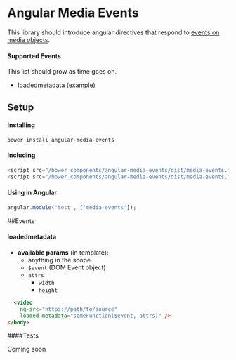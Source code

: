 # Angular Media Events

This library should introduce angular directives that respond to [events on media objects][1].

#### Supported Events

This list should grow as time goes on.

* [loadedmetadata][2] ([example][3])

## Setup

#### Installing

```
bower install angular-media-events
```

#### Including

```js
<script src="/bower_components/angular-media-events/dist/media-events.js"></script>
<script src="/bower_components/angular-media-events/dist/media-events.min.js"></script>
```

#### Using in Angular

```js
angular.module('test', ['media-events']);
```

##Events

#### loadedmetadata

* **available params** (in template):
  * anything in the scope
  * `$event` (DOM Event object)
  * `attrs`
    * `width`
    * `height`

```html
  <video
    ng-src="https://path/to/source"
    loaded-metadata="someFunction($event, attrs)" />
</body>
```



####Tests

Coming soon

[1]: https://developer.mozilla.org/en-US/docs/Web/Guide/Events/Media_events
[2]: https://developer.mozilla.org/en-US/docs/Web/Events/loadedmetadata
[3]: #loadedmetadata
